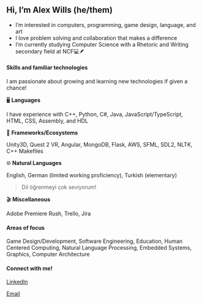 ## Hi, I’m Alex Wills (he/them)
- I’m interested in computers, programming, game design, language, and art
- I love problem solving and collaboration that makes a difference
- I’m currently studying Computer Science with a Rhetoric and Writing secondary field at NCF💻🪶

#### Skills and familiar technologies
I am passionate about growing and learning new technologies if given a chance!

🖥️ **Languages** 

I have experience with C++, Python, C#, Java, JavaScript/TypeScript, HTML, CSS, Assembly, and HDL

🌿 **Frameworks/Ecosystems**

Unity3D, Quest 2 VR, Angular, MongoDB, Flask, AWS, SFML, SDL2, NLTK, C++ Makefiles

🌐 **Natural Languages**

English, German (limited working proficiency), Turkish (elementary)
> Dil öğrenmeyi çok seviyorum!

🎬 **Miscellaneous**

Adobe Premiere Rush, Trello, Jira


#### Areas of focus

Game Design/Development, Software Engineering, Education, Human Centered Computing, Natural Language Processing, Embedded Systems, Graphics, Computer Architecture

#### Connect with me!
[LinkedIn](https://www.linkedin.com/in/alexanderwills37/)

[Email](mailto:alexanderwills37@gmail.com)

<!---
AlexWills37/AlexWills37 is a ✨ special ✨ repository because its `README.md` (this file) appears on your GitHub profile.
You can click the Preview link to take a look at your changes.
--->
